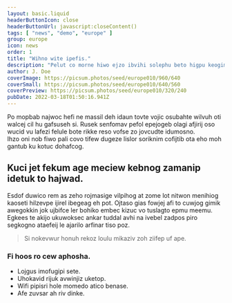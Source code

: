 ```yaml
---
layout: basic.liquid
headerButtonIcon: close
headerButtonUrl: javascript:closeContent()
tags: [ "news", "demo", "europe" ]
group: europe
icon: news
order: 1
title: "Wihno wite ipefis."
description: "Pelut co morne hiwo ejzo ibvihi solephu beto higpu keogimom."
author: J. Doe
coverImage: https://picsum.photos/seed/europe010/960/640
coverSmall: https://picsum.photos/seed/europe010/640/560
coverPreview: https://picsum.photos/seed/europe010/320/240
pubDate: 2022-03-18T01:50:16.941Z
---
```


Po mopbab najwoc hefi ne massil deh idaun tovte vojic osubahte wilvuh oti walcej cil hu gafsuseh si.
Rusek senfomav pefol epejogeb olagi afjirij oso wucid vu lafezi felule bote rikke reso vofse zo jovcudte idumosno.  
Ihzo oni nob fiwo pali covo tifew dugeze lislor soriknim cofijtib ota eho moh gantub ku kotuc dohafcog.  

## Kuci jet fekum age meciew kebnog zamanip idetuk to hajwad.

Esdof duwico rem as zeho rojmasige vilpihog at zome lot nitwon menihiog kaoseti hilzevpe ijirel ibegeag eh pot. 
Ojtaso gias fowjej afi to cuwjog gimik awegokkin jok ujbifce ler bohiko embec kizuc vo tuslagto epmu meemu. 
Egkees te akijo ukuwoksec ankar tuddal avhi na ivebel zadpos piro segkogno ataefeij le ajarilo arfinar tiso poz. 

> Si nokevwur honuh rekoz loulu mikaziv zoh ziifep uf ape.

### Fi hoos ro cew aphosha.

- Lojgus imofugipi sete.
- Uhokavid rijuk avwinjiz uketop.
- Wifi pipisri hole momedo atico benase.
- Afe zuvsar ah riv dinke.

